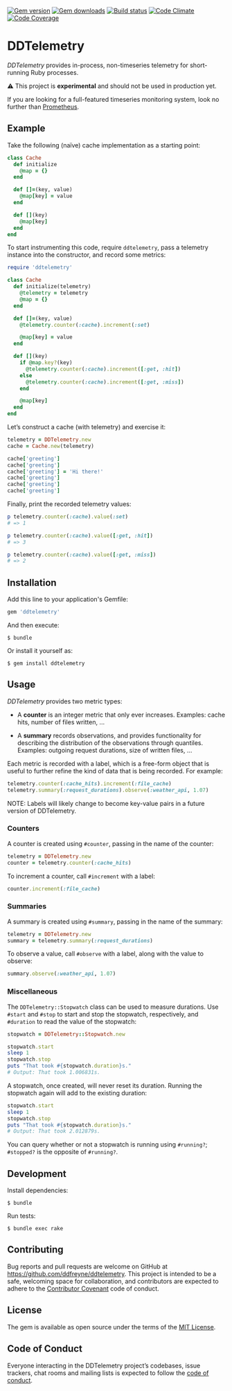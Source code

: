 [![Gem version](https://img.shields.io/gem/v/ddtelemetry.svg)](http://rubygems.org/gems/ddtelemetry)
[![Gem downloads](https://img.shields.io/gem/dt/ddtelemetry.svg)](http://rubygems.org/gems/ddtelemetry)
[![Build status](https://img.shields.io/travis/ddfreyne/ddtelemetry.svg)](https://travis-ci.org/ddfreyne/ddtelemetry)
[![Code Climate](https://img.shields.io/codeclimate/github/ddfreyne/ddtelemetry.svg)](https://codeclimate.com/github/ddfreyne/ddtelemetry)
[![Code Coverage](https://img.shields.io/codecov/c/github/ddfreyne/ddtelemetry.svg)](https://codecov.io/gh/ddfreyne/ddtelemetry)

# DDTelemetry

_DDTelemetry_ provides in-process, non-timeseries telemetry for short-running Ruby processes.

⚠️ This project is **experimental** and should not be used in production yet.

If you are looking for a full-featured timeseries monitoring system, look no further than [Prometheus](https://prometheus.io/).

## Example

Take the following (naïve) cache implementation as a starting point:

```ruby
class Cache
  def initialize
    @map = {}
  end

  def []=(key, value)
    @map[key] = value
  end

  def [](key)
    @map[key]
  end
end
```

To start instrumenting this code, require `ddtelemetry`, pass a telemetry instance into the constructor, and record some metrics:

```ruby
require 'ddtelemetry'

class Cache
  def initialize(telemetry)
    @telemetry = telemetry
    @map = {}
  end

  def []=(key, value)
    @telemetry.counter(:cache).increment(:set)

    @map[key] = value
  end

  def [](key)
    if @map.key?(key)
      @telemetry.counter(:cache).increment([:get, :hit])
    else
      @telemetry.counter(:cache).increment([:get, :miss])
    end

    @map[key]
  end
end
```

Let’s construct a cache (with telemetry) and exercise it:

```ruby
telemetry = DDTelemetry.new
cache = Cache.new(telemetry)

cache['greeting']
cache['greeting']
cache['greeting'] = 'Hi there!'
cache['greeting']
cache['greeting']
cache['greeting']
```

Finally, print the recorded telemetry values:

```ruby
p telemetry.counter(:cache).value(:set)
# => 1

p telemetry.counter(:cache).value([:get, :hit])
# => 3

p telemetry.counter(:cache).value([:get, :miss])
# => 2
```

## Installation

Add this line to your application's Gemfile:

```ruby
gem 'ddtelemetry'
```

And then execute:

    $ bundle

Or install it yourself as:

    $ gem install ddtelemetry

## Usage

_DDTelemetry_ provides two metric types:

* A **counter** is an integer metric that only ever increases. Examples: cache hits, number of files written, …

* A **summary** records observations, and provides functionality for describing the distribution of the observations through quantiles. Examples: outgoing request durations, size of written files, …

Each metric is recorded with a label, which is a free-form object that is useful to further refine the kind of data that is being recorded. For example:

```ruby
telemetry.counter(:cache_hits).increment(:file_cache)
telemetry.summary(:request_durations).observe(:weather_api, 1.07)
```

NOTE: Labels will likely change to become key-value pairs in a future version of DDTelemetry.

### Counters

A counter is created using `#counter`, passing in the name of the counter:

```ruby
telemetry = DDTelemetry.new
counter = telemetry.counter(:cache_hits)
```

To increment a counter, call `#increment` with a label:

```ruby
counter.increment(:file_cache)
```

### Summaries

A summary is created using `#summary`, passing in the name of the summary:

```ruby
telemetry = DDTelemetry.new
summary = telemetry.summary(:request_durations)
```

To observe a value, call `#observe` with a label, along with the value to observe:

```ruby
summary.observe(:weather_api, 1.07)
```

### Miscellaneous

The `DDTelemetry::Stopwatch` class can be used to measure durations. Use `#start` and `#stop` to start and stop the stopwatch, respectively, and `#duration` to read the value of the stopwatch:

```ruby
stopwatch = DDTelemetry::Stopwatch.new

stopwatch.start
sleep 1
stopwatch.stop
puts "That took #{stopwatch.duration}s."
# Output: That took 1.006831s.
```

A stopwatch, once created, will never reset its duration. Running the stopwatch again will add to the existing duration:

```ruby
stopwatch.start
sleep 1
stopwatch.stop
puts "That took #{stopwatch.duration}s."
# Output: That took 2.012879s.
```

You can query whether or not a stopwatch is running using `#running?`; `#stopped?` is the opposite of `#running?`.

## Development

Install dependencies:

    $ bundle

Run tests:

    $ bundle exec rake

## Contributing

Bug reports and pull requests are welcome on GitHub at https://github.com/ddfreyne/ddtelemetry. This project is intended to be a safe, welcoming space for collaboration, and contributors are expected to adhere to the [Contributor Covenant](http://contributor-covenant.org) code of conduct.

## License

The gem is available as open source under the terms of the [MIT License](http://opensource.org/licenses/MIT).

## Code of Conduct

Everyone interacting in the DDTelemetry project’s codebases, issue trackers, chat rooms and mailing lists is expected to follow the [code of conduct](https://github.com/ddfreyne/ddtelemetry/blob/master/CODE_OF_CONDUCT.md).
